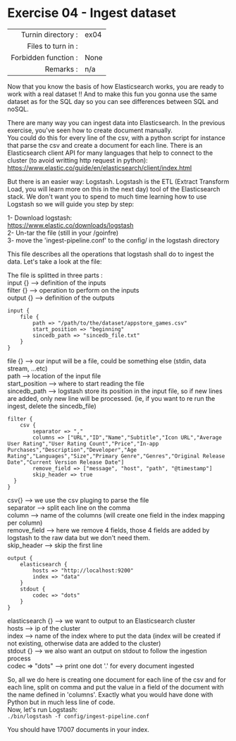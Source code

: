# Exercise 04 - Ingest dataset 

|                         |                    |
| -----------------------:| ------------------ |
|   Turnin directory :    |  ex04              |
|   Files to turn in :    |   |
|   Forbidden function :  |  None              |
|   Remarks :             |  n/a               |

Now that you know the basis of how Elasticsearch works, you are ready to work with a real dataset !!
And to make this fun you gonna use the same dataset as for the SQL day so you can see differences between SQL and noSQL.

There are many way you can ingest data into Elasticsearch. In the previous exercise, you've seen how to create document manually.  
You could do this for every line of the csv, with a python script for instance that parse the csv and create a document for each line. There is an Elasticsearch client API for many languages that help to connect to the cluster (to avoid writting http request in python): <href src="https://www.elastic.co/guide/en/elasticsearch/client/index.html"><u><font color="blue">https://www.elastic.co/guide/en/elasticsearch/client/index.html</font></u></href>

But there is an easier way: Logstash. Logstash is the ETL (Extract Transform Load, you will learn more on this in the next day) tool of the Elasticsearch stack. We don't want you to spend to much time learning how to use Logstash so we will guide you step by step:

1- Download logstash:  
https://www.elastic.co/downloads/logstash  
2- Un-tar the file (still in your /goinfre)  
3- move the 'ingest-pipeline.conf' to the config/ in the logstash directory  

This file describes all the operations that logstash shall do to ingest the data. Let's take a look at the file:

The file is splitted in three parts :  
input {} --> definition of the inputs  
filter {} --> operation to perform on the inputs  
output {} --> definition of the outputs  

```
input {
	file { 
		path => "/path/to/the/dataset/appstore_games.csv"
		start_position => "beginning"
		sincedb_path => "sincedb_file.txt"
	}
}
```
file {} --> our input will be a file, could be something else (stdin, data stream, ...etc)  
path --> location of the input file  
start_position --> where to start reading the file  
sincedb_path --> logstash store its position in the input file, so if new lines are added, only new line will be processed. (ie, if you want to re run the ingest, delete the sincedb_file)  

```
filter {
	csv {
		separator => ","
		columns => ["URL","ID","Name","Subtitle","Icon URL","Average User Rating","User Rating Count","Price","In-app Purchases","Description","Developer","Age Rating","Languages","Size","Primary Genre","Genres","Original Release Date","Current Version Release Date"]
		remove_field => ["message", "host", "path", "@timestamp"]
		skip_header => true
  }
}
```
csv{} --> we use the csv pluging to parse the file  
separator --> split each line on the comma  
column --> name of the columns (will create one field in the index mapping per column)  
remove_field --> here we remove 4 fields, those 4 fields are added by logstash to the raw data but we don't need them.  
skip_header --> skip the first line

```
output {
	elasticsearch {
		hosts => "http://localhost:9200"
		index => "data"
	}
	stdout {
		codec => "dots"
	}
}
```
elasticsearch {} --> we want to output to an Elasticsearch cluster  
hosts --> ip of the cluster  
index --> name of the index where to put the data (index will be created if not existing, otherwise data are added to the cluster)  
stdout {} --> we also want an output on stdout to follow the ingestion process  
codec => "dots" --> print one dot '.' for every document ingested  

So, all we do here is creating one document for each line of the csv and for each line, split on comma and put the value in a field of the document with the name defined in 'columns'. Exactly what you would have done with Python but in much less line of code.  
Now, let's run Logstash:  
`./bin/logstash -f config/ingest-pipeline.conf`  

 
You should have 17007 documents in your index.
